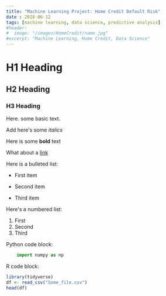 ```yaml
---
title: "Machine Learning Project: Home Credit Default Risk"
date : 2018-06-12
tags: [machine learning, data science, predictive analysis]
#header:
#  image: "/images/HomeCredit/name.jpg"
#excerpt: "Machine Learning, Home Credit, Data Science"
---
```


# H1 Heading

## H2 Heading

### H3 Heading

Here. some basic text.

Add here's some *italics*

Here is some **bold** text

What about a [link](https://github.com/heojstats)

Here is a bulleted list:
* First item
+ Second item
- Third item

Here's a numbered list:
1. First
2. Second
3. Third

Python code block:
```Python
    import numpy as np
```

R code block:
```r
library(tidyverse)
df <- read_csv("Some_file.csv")
head(df)
```
